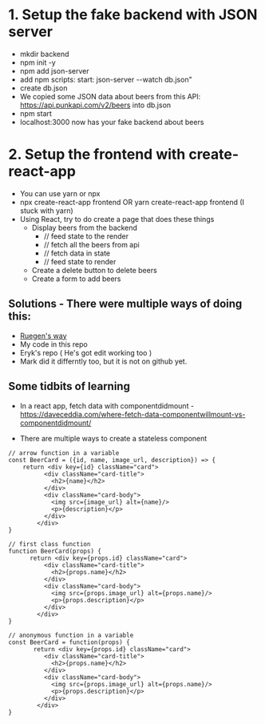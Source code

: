 # 1. Setup the fake backend with JSON server
- mkdir backend
- npm init -y
- npm add json-server
- add npm scripts: start: json-server --watch db.json"
- create db.json
- We copied some JSON data about beers from this API: https://api.punkapi.com/v2/beers into db.json
- npm start
- localhost:3000 now has your fake backend about beers

# 2. Setup the frontend with create-react-app
- You can use yarn or npx
- npx create-react-app frontend OR yarn create-react-app frontend (I stuck with yarn)
- Using React, try to do create a page that does these things
    - Display beers from the backend
        - // feed state to the render
        - // fetch all the beers from api
        - // fetch data in state
        - // feed state to render
    - Create a delete button to delete beers
    - Create a form to add beers

## Solutions - There were multiple ways of doing this:
- [Ruegen's way](https://github.com/Ruegen/beer-web)
- My code in this repo
- Eryk's repo ( He's got edit working too )
- Mark did it differntly too, but it is not on github yet.

## Some tidbits of learning 
- In a react app, fetch data with componentdidmount - https://daveceddia.com/where-fetch-data-componentwillmount-vs-componentdidmount/

- There are multiple ways to create a stateless component
```
// arrow function in a variable
const BeerCard = ({id, name, image_url, description}) => {
    return <div key={id} className="card">
          <div className="card-title">
            <h2>{name}</h2>
          </div>
          <div className="card-body">
            <img src={image_url} alt={name}/>
            <p>{description}</p>
          </div>
        </div>
}

// first class function
function BeerCard(props) {
      return <div key={props.id} className="card">
          <div className="card-title">
            <h2>{props.name}</h2>
          </div>
          <div className="card-body">
            <img src={props.image_url} alt={props.name}/>
            <p>{props.description}</p>
          </div>
        </div>
}

// anonymous function in a variable
const BeerCard = function(props) {
       return <div key={props.id} className="card">
          <div className="card-title">
            <h2>{props.name}</h2>
          </div>
          <div className="card-body">
            <img src={props.image_url} alt={props.name}/>
            <p>{props.description}</p>
          </div>
        </div> 
}
```